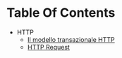 # Table Of Contents

- HTTP
  - <a href=https://github.com/FabioR1995/HAproxyPersonalGuide/edit/main/Riguardo%20HTTP/il_modello_transazionale_http.md>Il modello transazionale HTTP</a>
  - <a href=https://github.com/FabioR1995/HAproxyPersonalGuide/blob/main/Riguardo%20HTTP/http_request.md>HTTP Request</a>
